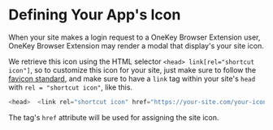 # Defining Your App's Icon

When your site makes a login request to a OneKey Browser Extension user, OneKey Browser Extension may render a modal that display's your site icon.

We retrieve this icon using the HTML selector `<head> link[rel="shortcut icon"]`, so to customize this icon for your site, just make sure to follow the [favicon standard](https://en.wikipedia.org/wiki/Favicon), and make sure to have a `link` tag within your site's `head` with `rel = "shortcut icon"`, like this.

```javascript
<head>  <link rel="shortcut icon" href="https://your-site.com/your-icon.png" /></head>
```

The tag's `href` attribute will be used for assigning the site icon.

